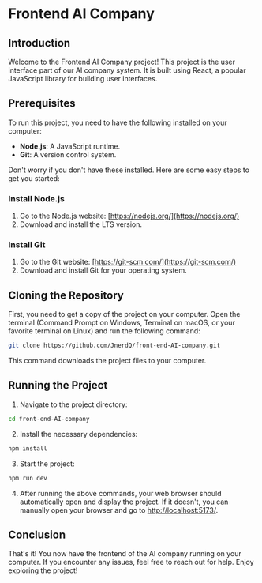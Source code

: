 
# Frontend AI Company

## Introduction

Welcome to the Frontend AI Company project! This project is the user interface part of our AI company system. It is built using React, a popular JavaScript library for building user interfaces.

## Prerequisites

To run this project, you need to have the following installed on your computer:
- **Node.js**: A JavaScript runtime.
- **Git**: A version control system.

Don't worry if you don't have these installed. Here are some easy steps to get you started:

### Install Node.js

1. Go to the Node.js website: [https://nodejs.org/](https://nodejs.org/)
2. Download and install the LTS version.

### Install Git

1. Go to the Git website: [https://git-scm.com/](https://git-scm.com/)
2. Download and install Git for your operating system.

## Cloning the Repository

First, you need to get a copy of the project on your computer. Open the terminal (Command Prompt on Windows, Terminal on macOS, or your favorite terminal on Linux) and run the following command:

```sh
git clone https://github.com/JnerdQ/front-end-AI-company.git
```

This command downloads the project files to your computer.

## Running the Project

1. Navigate to the project directory:

```sh
cd front-end-AI-company
```

2. Install the necessary dependencies:

```sh
npm install
```

3. Start the project:

```sh
npm run dev
```

4. After running the above commands, your web browser should automatically open and display the project. If it doesn't, you can manually open your browser and go to [http://localhost:5173/](http://localhost:5173/).

## Conclusion

That's it! You now have the frontend of the AI company running on your computer. If you encounter any issues, feel free to reach out for help. Enjoy exploring the project!
